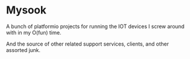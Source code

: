 # Mysook

A bunch of platformio projects for running the IOT devices I screw around with
in my O(fun) time.

And the source of other related support services, clients, and other assorted
junk.
